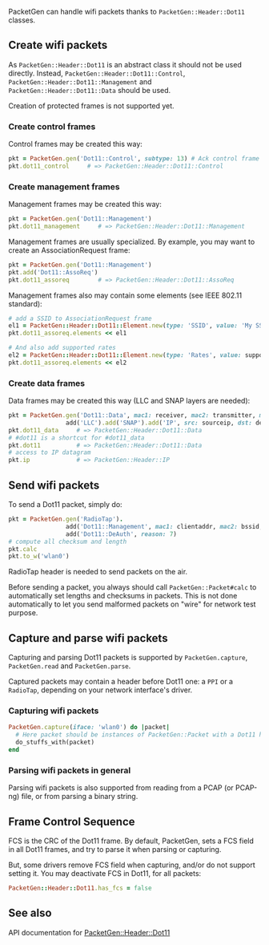 PacketGen can handle wifi packets thanks to `PacketGen::Header::Dot11` classes.

## Create wifi packets

As `PacketGen::Header::Dot11` is an abstract class it should not be used directly.
Instead, `PacketGen::Header::Dot11::Control`, `PacketGen::Header::Dot11::Management` and `PacketGen::Header::Dot11::Data` should be used.

Creation of protected frames is not supported yet.

### Create control frames
Control frames may be created this way:

```ruby
pkt = PacketGen.gen('Dot11::Control', subtype: 13) # Ack control frame
pkt.dot11_control     # => PacketGen::Header::Dot11::Control
```

### Create management frames
Management frames may be created this way:

```ruby
pkt = PacketGen.gen('Dot11::Management')
pkt.dot11_management     # => PacketGen::Header::Dot11::Management
```

Management frames are usually specialized. By example, you may want to create an AssociationRequest frame:

```ruby
pkt = PacketGen.gen('Dot11::Management')
pkt.add('Dot11::AssoReq')
pkt.dot11_assoreq        # => PacketGen::Header::Dot11::AssoReq
```

Management frames also may contain some elements (see IEEE 802.11 standard):

```ruby
# add a SSID to AssociationRequest frame
el1 = PacketGen::Header::Dot11::Element.new(type: 'SSID', value: 'My SSID')
pkt.dot11_assoreq.elements << el1

# And also add supported rates
el2 = PacketGen::Header::Dot11::Element.new(type: 'Rates', value: supported_rates)
pkt.dot11_assoreq.elements << el2
```

### Create data frames
Data frames may be created this way (LLC and SNAP layers are needed):

```ruby
pkt = PacketGen.gen('Dot11::Data', mac1: receiver, mac2: transmitter, mac3: destmac).
                add('LLC').add('SNAP').add('IP', src: sourceip, dst: destip)
pkt.dot11_data     # => PacketGen::Header::Dot11::Data
# #dot11 is a shortcut for #dot11_data
pkt.dot11          # => PacketGen::Header::Dot11::Data
# access to IP datagram
pkt.ip             # => PacketGen::Header::IP
```

## Send wifi packets

To send a Dot11 packet, simply do:

```ruby
pkt = PacketGen.gen('RadioTap').
                add('Dot11::Management', mac1: clientaddr, mac2: bssid, mac3: bssid).
                add('Dot11::DeAuth', reason: 7)
# compute all checksum and length
pkt.calc
pkt.to_w('wlan0')
```
RadioTap header is needed to send packets on the air.

Before sending a packet, you always should call `PacketGen::Packet#calc` to automatically set lengths and checksums in packets. This is not done automatically to let you send malformed packets on "wire" for network test purpose.

## Capture and parse wifi packets

Capturing and parsing Dot11 packets is supported by `PacketGen.capture`, `PacketGen.read` and `PacketGen.parse`.

Captured packets may contain a header before Dot11 one: a `PPI` or a `RadioTap`, depending on your network interface's driver.

### Capturing wifi packets

```ruby
PacketGen.capture(iface: 'wlan0') do |packet|
  # Here packet should be instances of PacketGen::Packet with a Dot11 header
  do_stuffs_with(packet)
end
```
### Parsing wifi packets in general
Parsing wifi packets is also supported from reading from a PCAP (or PCAP-ng) file, or from parsing a binary string.

## Frame Control Sequence

FCS is the CRC of the Dot11 frame. By default, PacketGen, sets a FCS field in all Dot11
frames, and try to parse it when parsing or capturing.

But, some drivers remove FCS field when capturing, and/or do not support setting it.
You may deactivate FCS in Dot11, for all packets:

```ruby
PacketGen::Header::Dot11.has_fcs = false
```

## See also
API documentation for [PacketGen::Header::Dot11](http://www.rubydoc.info/gems/packetgen/PacketGen/Header/Dot11.html)
